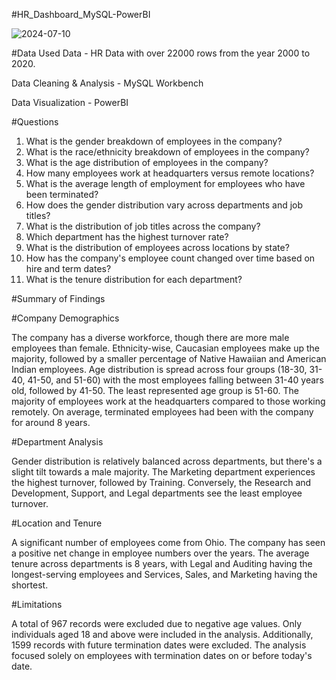#HR_Dashboard_MySQL-PowerBI

![2024-07-10](https://github.com/yamimajoseph/HR_Dashboard_MySQL-PowerBI/assets/139482436/a883a105-2f75-4578-b912-5b6f99dbbd6a)



#Data Used
Data - HR Data with over 22000 rows from the year 2000 to 2020.

Data Cleaning & Analysis - MySQL Workbench

Data Visualization - PowerBI

#Questions
1. What is the gender breakdown of employees in the company?
2. What is the race/ethnicity breakdown of employees in the company?
3. What is the age distribution of employees in the company?
4. How many employees work at headquarters versus remote locations?
5. What is the average length of employment for employees who have been terminated?
6. How does the gender distribution vary across departments and job titles?
7. What is the distribution of job titles across the company?
8. Which department has the highest turnover rate?
9. What is the distribution of employees across locations by state?
10. How has the company's employee count changed over time based on hire and term dates?
11. What is the tenure distribution for each department?

#Summary of Findings

#Company Demographics

The company has a diverse workforce, though there are more male employees than female.
Ethnicity-wise, Caucasian employees make up the majority, followed by a smaller percentage of Native Hawaiian and American Indian employees.
Age distribution is spread across four groups (18-30, 31-40, 41-50, and 51-60) with the most employees falling between 31-40 years old, followed by 41-50. The least represented age group is 51-60.
The majority of employees work at the headquarters compared to those working remotely.
On average, terminated employees had been with the company for around 8 years.

#Department Analysis

Gender distribution is relatively balanced across departments, but there's a slight tilt towards a male majority.
The Marketing department experiences the highest turnover, followed by Training. Conversely, the Research and Development, Support, and Legal departments see the least employee turnover.

#Location and Tenure

A significant number of employees come from Ohio.
The company has seen a positive net change in employee numbers over the years.
The average tenure across departments is 8 years, with Legal and Auditing having the longest-serving employees and Services, Sales, and Marketing having the shortest.

#Limitations

A total of 967 records were excluded due to negative age values. Only individuals aged 18 and above were included in the analysis.
Additionally, 1599 records with future termination dates were excluded. The analysis focused solely on employees with termination dates on or before today's date.
